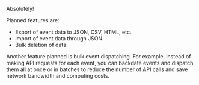Absolutely!

Planned features are:
- Export of event data to JSON, CSV, HTML, etc.
- Import of event data through JSON.
- Bulk deletion of data.

Another feature planned is bulk event dispatching. For example, instead of making API requests for each event, you can backdate events and dispatch them all at once or in batches to reduce the number of API calls and save network bandwidth and computing costs.